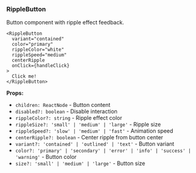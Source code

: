 ### RippleButton

Button component with ripple effect feedback.

```tsx
<RippleButton
  variant="contained"
  color="primary"
  rippleColor="white"
  rippleSpeed="medium"
  centerRipple
  onClick={handleClick}
>
  Click me!
</RippleButton>
```

**Props:**
- `children: ReactNode` - Button content
- `disabled?: boolean` - Disable interaction
- `rippleColor?: string` - Ripple effect color
- `rippleSize?: 'small' | 'medium' | 'large'` - Ripple size
- `rippleSpeed?: 'slow' | 'medium' | 'fast'` - Animation speed
- `centerRipple?: boolean` - Center ripple from button center
- `variant?: 'contained' | 'outlined' | 'text'` - Button variant
- `color?: 'primary' | 'secondary' | 'error' | 'info' | 'success' | 'warning'` - Button color
- `size?: 'small' | 'medium' | 'large'` - Button size
